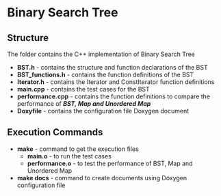 # Binary Search Tree

## Structure

The folder contains the C++ implementation of Binary Search Tree

* **BST.h** - contains the structure and function declarations of the BST
* **BST_functions.h** - contains the function definitions of the BST
* **Iterator.h** - contains the Iterator and ConstIterator function definitions
* **main.cpp** - contains the test cases for the BST
* **performance.cpp** - contains the function definitions to compare the performance of ***BST, Map and Unordered Map***
* **Doxyfile** - contains the configuration file Doxygen document

## Execution Commands

* **make** - command to get the execution files
  - **main.o** - to run the test cases
  - **performance.o** - to test the performance of BST, Map and Unordered Map
* **make docs** - command to create documents using Doxygen configuration file
